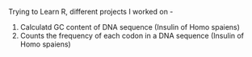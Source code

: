 Trying to Learn R, different projects I worked on -
1. Calculatd GC content of DNA sequence (Insulin of Homo spaiens)
2.  Counts the frequency of each codon in a DNA sequence (Insulin of Homo spaiens)
